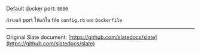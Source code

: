 Default docker port: `8080`

ถ้าจะแก้ port ให้แก้ใน file `config.rb` และ `Dockerfile`

----

Original Slate document: [https://github.com/slatedocs/slate](https://github.com/slatedocs/slate)